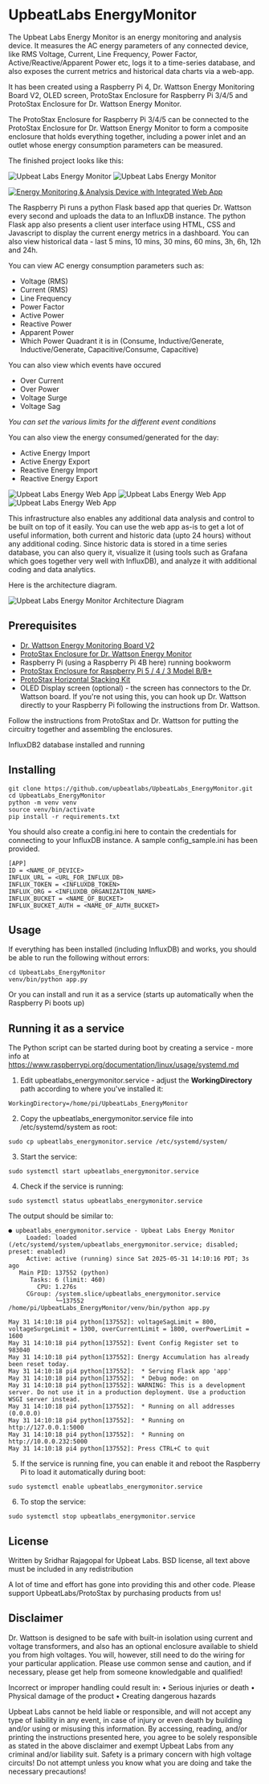 # UpbeatLabs EnergyMonitor

The Upbeat Labs Energy Monitor is an energy monitoring and analysis device. It measures the AC energy parameters of any connected device, like RMS Voltage, Current, Line Frequency, Power Factor, Active/Reactive/Apparent Power etc, logs it to a time-series database, and also exposes the current metrics and historical data charts via a web-app. 

It has been created using a Raspberry Pi 4, Dr. Wattson Energy Monitoring Board V2, OLED screen, ProtoStax Enclosure for Raspberry Pi 3/4/5 and ProtoStax Enclosure for Dr. Wattson Energy Monitor. 

The ProtoStax Enclosure for Raspberry Pi 3/4/5 can be connected to the ProtoStax Enclosure for Dr. Wattson Energy Monitor to form a composite enclosure that holds everything together, including a power inlet and an outlet whose energy consumption parameters can be measured. 

The finished project looks like this: 

![Upbeat Labs Energy Monitor](assets/UpbeatLabs_EnergyMonitor.png)
![Upbeat Labs Energy Monitor](assets/UpbeatLabs_EnergyMonitor2.png)

[![Energy Monitoring & Analysis Device with Integrated Web App](http://img.youtube.com/vi/jkg7AAGCIm4/0.jpg)](http://www.youtube.com/watch?v=jkg7AAGCIm4 "Energy Monitoring & Analysis Device with Integrated Web App")

The Raspberry Pi runs a python Flask based app that queries Dr. Wattson every second and uploads the data to an InfluxDB instance. The python Flask app also presents a client user interface using HTML, CSS and Javascript to display the current energy metrics in a dashboard. You can also view historical data - last 5 mins, 10 mins, 30 mins, 60 mins, 3h, 6h, 12h and 24h. 

You can view AC energy consumption parameters such as: 
* Voltage (RMS)
* Current (RMS)
* Line Frequency
* Power Factor
* Active Power 
* Reactive Power
* Apparent Power
* Which Power Quadrant it is in (Consume, Inductive/Generate, Inductive/Generate, Capacitive/Consume, Capacitive)

You can also view which events have occured 
* Over Current 
* Over Power
* Voltage Surge
* Voltage Sag

*You can set the various limits for the different event conditions*

You can also view the energy consumed/generated for the day:
* Active Energy Import
* Active Energy Export
* Reactive Energy Import
* Reactive Energy Export

![Upbeat Labs Energy Web App](assets/UpbeatLabs_EnergyMonitor_Screenshot.png)
![Upbeat Labs Energy Web App](assets/UpbeatLabs_EnergyMonitor_Screenshot2.png)
![Upbeat Labs Energy Web App](assets/UpbeatLabs_EnergyMonitor_Screenshot3.png)

This infrastructure also enables any additional data analysis and control to be built on top of it easily. You can use the web app as-is to get a lot of useful information, both current and historic data (upto 24 hours) without any additional coding. Since historic data is stored in a time series database, you can also query it, visualize it (using tools such as Grafana which goes together very well with InfluxDB), and analyze it with additional coding and data analytics. 

Here is the architecture diagram. 

![Upbeat Labs Energy Monitor Architecture Diagram](assets/UpbeatLabs_EnergyMonitor_Architecture.png)


## Prerequisites

* [Dr. Wattson Energy Monitoring Board V2](https://www.protostax.com/products/dr-wattson-energy-monitoring-board-v2)
* [ProtoStax Enclosure for Dr. Wattson Energy Monitor](https://www.protostax.com/products/protostax-enclosure-for-dr-wattson-energy-monitor)
* Raspberry Pi (using a Raspberry Pi 4B here) running bookworm
* [ProtoStax Enclosure for Raspberry Pi 5 / 4 / 3 Model B/B+](https://www.protostax.com/products/protostax-for-raspberry-pi-b)
* [ProtoStax Horizontal Stacking Kit](https://www.protostax.com/products/protostax-horizontal-stacking-kit)
* OLED Display screen (optional) - the screen has connectors to the Dr. Wattson board. If you're not using this, you can hook up Dr. Wattson directly to your Raspberry Pi following the instructions from Dr. Wattson. 

Follow the instructions from ProtoStax and Dr. Wattson for putting the circuitry together and assembling the enclosures. 

InfluxDB2 database installed and running

## Installing

```
git clone https://github.com/upbeatlabs/UpbeatLabs_EnergyMonitor.git
cd UpbeatLabs_EnergyMonitor
python -m venv venv
source venv/bin/activate
pip install -r requirements.txt
```

You should also create a config.ini here to contain the credentials for connecting to your InfluxDB instance. A sample config_sample.ini has been provided. 

```
[APP]
ID = <NAME_OF_DEVICE> 
INFLUX_URL = <URL_FOR_INFLUX_DB> 
INFLUX_TOKEN = <INFLUXDB_TOKEN> 
INFLUX_ORG = <INFLUXDB_ORGANIZATION_NAME> 
INFLUX_BUCKET = <NAME_OF_BUCKET>
INFLUX_BUCKET_AUTH = <NAME_OF_AUTH_BUCKET> 
```

## Usage

If everything has been installed (including InfluxDB) and works, you should be able to run the following without errors:

```
cd UpbeatLabs_EnergyMonitor
venv/bin/python app.py
```

Or you can install and run it as a service (starts up automatically when the Raspberry Pi boots up)

## Running it as a service

The Python script can be started during boot by creating a service - more info at https://www.raspberrypi.org/documentation/linux/usage/systemd.md

1. Edit upbeatlabs_energymonitor.service - adjust the **WorkingDirectory** path
according to where you've installed it:

```
WorkingDirectory=/home/pi/UpbeatLabs_EnergyMonitor
```

2. Copy the upbeatlabs_energymonitor.service file into /etc/systemd/system as root:

```
sudo cp upbeatlabs_energymonitor.service /etc/systemd/system/
```

3. Start the service:
```
sudo systemctl start upbeatlabs_energymonitor.service
```

4. Check if the service is running:

```
sudo systemctl status upbeatlabs_energymonitor.service
```

The output should be similar to:

```
● upbeatlabs_energymonitor.service - Upbeat Labs Energy Monitor
     Loaded: loaded (/etc/systemd/system/upbeatlabs_energymonitor.service; disabled; preset: enabled)
     Active: active (running) since Sat 2025-05-31 14:10:16 PDT; 3s ago
   Main PID: 137552 (python)
      Tasks: 6 (limit: 460)
        CPU: 1.276s
     CGroup: /system.slice/upbeatlabs_energymonitor.service
             └─137552 /home/pi/UpbeatLabs_EnergyMonitor/venv/bin/python app.py

May 31 14:10:18 pi4 python[137552]: voltageSagLimit = 800, voltageSurgeLimit = 1300, overCurrentLimit = 1800, overPowerLimit = 1600
May 31 14:10:18 pi4 python[137552]: Event Config Register set to 983040
May 31 14:10:18 pi4 python[137552]: Energy Accumulation has already been reset today.
May 31 14:10:18 pi4 python[137552]:  * Serving Flask app 'app'
May 31 14:10:18 pi4 python[137552]:  * Debug mode: on
May 31 14:10:18 pi4 python[137552]: WARNING: This is a development server. Do not use it in a production deployment. Use a production WSGI server instead.
May 31 14:10:18 pi4 python[137552]:  * Running on all addresses (0.0.0.0)
May 31 14:10:18 pi4 python[137552]:  * Running on http://127.0.0.1:5000
May 31 14:10:18 pi4 python[137552]:  * Running on http://10.0.0.232:5000
May 31 14:10:18 pi4 python[137552]: Press CTRL+C to quit
```

5. If the service is running fine, you can enable it and reboot the Raspberry Pi to load it automatically during boot:
```
sudo systemctl enable upbeatlabs_energymonitor.service
```

6. To stop the service:
```
sudo systemctl stop upbeatlabs_energymonitor.service
```

## License

Written by Sridhar Rajagopal for Upbeat Labs. BSD license, all text above must be included in any redistribution

A lot of time and effort has gone into providing this and other code. Please support UpbeatLabs/ProtoStax by purchasing products from us!


## Disclaimer

Dr. Wattson is designed to be safe with built-in isolation using current and voltage
transformers, and also has an optional enclosure available to shield you from high voltages.
You will, however, still need to do the wiring for your particular application. Please use
common sense and caution, and if necessary, please get help from someone knowledgable
and qualified!

Incorrect or improper handling could result in:
• Serious injuries or death
• Physical damage of the product
• Creating dangerous hazards

Upbeat Labs cannot be held liable or responsible, and will not
accept any type of liability in any event, in case of injury or even death by building and/or
using or misusing this information. By accessing, reading, and/or printing the instructions
presented here, you agree to be solely responsible as stated in the above disclaimer and
exempt Upbeat Labs from any criminal and/or liability suit.
Safety is a primary concern with high voltage circuits! Do not attempt unless you know what
you are doing and take the necessary precautions!